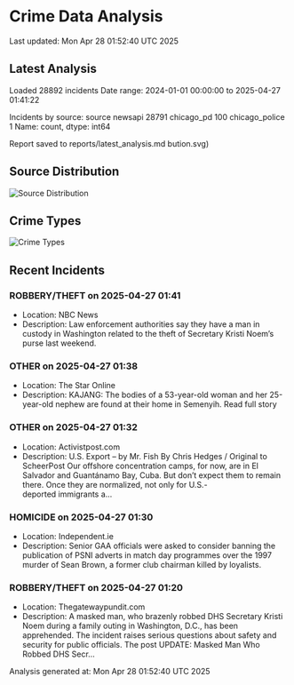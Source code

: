 # Crime Data Analysis
Last updated: Mon Apr 28 01:52:40 UTC 2025

## Latest Analysis

Loaded 28892 incidents
Date range: 2024-01-01 00:00:00 to 2025-04-27 01:41:22

Incidents by source:
source
newsapi           28791
chicago_pd          100
chicago_police        1
Name: count, dtype: int64

Report saved to reports/latest_analysis.md
bution.svg)

## Source Distribution
![Source Distribution](images/source_distribution.svg)

## Crime Types
![Crime Types](images/crime_types.svg)

## Recent Incidents

### ROBBERY/THEFT on 2025-04-27 01:41
- Location: NBC News
- Description: Law enforcement authorities say they have a man in custody in Washington related to the theft of Secretary Kristi Noem’s purse last weekend.


### OTHER on 2025-04-27 01:38
- Location: The Star Online
- Description: KAJANG: The bodies of a 53-year-old woman and her 25-year-old nephew are found at their home in Semenyih. Read full story


### OTHER on 2025-04-27 01:32
- Location: Activistpost.com
- Description: U.S. Export – by Mr. Fish By Chris Hedges / Original to ScheerPost Our offshore concentration camps, for now, are in El Salvador and Guantánamo Bay, Cuba. But don’t expect them to remain there. Once they are normalized, not only for U.S.-deported immigrants a…


### HOMICIDE on 2025-04-27 01:30
- Location: Independent.ie
- Description: Senior GAA officials were asked to consider banning the publication of PSNI adverts in match day programmes over the 1997 murder of Sean Brown, a former club chairman killed by loyalists.


### ROBBERY/THEFT on 2025-04-27 01:20
- Location: Thegatewaypundit.com
- Description: A masked man, who brazenly robbed DHS Secretary Kristi Noem during a family outing in Washington, D.C., has been apprehended. The incident raises serious questions about safety and security for public officials.
The post UPDATE: Masked Man Who Robbed DHS Secr…

Analysis generated at: Mon Apr 28 01:52:40 UTC 2025
